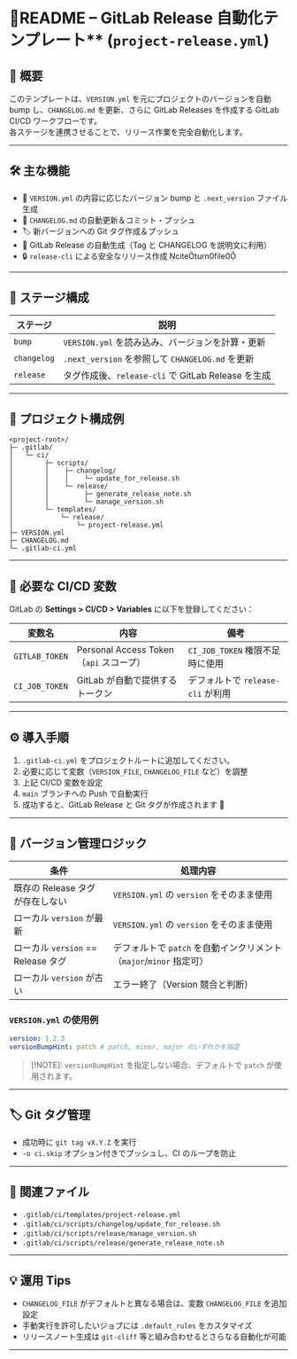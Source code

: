 # 📘README – GitLab Release 自動化テンプレート** (`project-release.yml`)

## 🚀 概要

このテンプレートは、`VERSION.yml` を元にプロジェクトのバージョンを自動 bump し、`CHANGELOG.md` を更新、さらに GitLab Releases を作成する GitLab CI/CD ワークフローです。  
各ステージを連携させることで、リリース作業を完全自動化します。

---

## 🛠️ 主な機能

- 🔄 `VERSION.yml` の内容に応じたバージョン bump と `.next_version` ファイル生成  
- 📝 `CHANGELOG.md` の自動更新＆コミット・プッシュ  
- 🏷️ 新バージョンへの Git タグ作成＆プッシュ  
- 🚀 GitLab Release の自動生成（Tag と CHANGELOG を説明文に利用）  
- 🔒 `release-cli` による安全なリリース作成 citeturn0file0

---

## 🧩 ステージ構成

| ステージ    | 説明                                               |
| ----------- | -------------------------------------------------- |
| `bump`      | `VERSION.yml` を読み込み、バージョンを計算・更新   |
| `changelog` | `.next_version` を参照して `CHANGELOG.md` を更新   |
| `release`   | タグ作成後、`release-cli` で GitLab Release を生成 |

---

## 📁 プロジェクト構成例

```text
<project-root>/
├─ .gitlab/
│   └─ ci/
│        ├─ scripts/
│        │    ├─ changelog/
│        │    |    └─ update_for_release.sh
│        │    └─ release/
│        │         ├─ generate_release_note.sh
│        │         └─ manage_version.sh
│        └─ templates/
│            └─ release/
│                └─ project-release.yml
├─ VERSION.yml
├─ CHANGELOG.md
└─ .gitlab-ci.yml
```

---

## 🔐 必要な CI/CD 変数

GitLab の **Settings > CI/CD > Variables** に以下を登録してください：

| 変数名         | 内容                                    | 備考                              |
| -------------- | --------------------------------------- | --------------------------------- |
| `GITLAB_TOKEN` | Personal Access Token（`api` スコープ） | `CI_JOB_TOKEN` 権限不足時に使用   |
| `CI_JOB_TOKEN` | GitLab が自動で提供するトークン         | デフォルトで `release-cli` が利用 |

---

## ⚙️ 導入手順

1. `.gitlab-ci.yml` をプロジェクトルートに追加してください。
2. 必要に応じて変数（`VERSION_FILE`, `CHANGELOG_FILE` など）を調整  
3. 上記 CI/CD 変数を設定  
4. `main` ブランチへの Push で自動実行  
5. 成功すると、GitLab Release と Git タグが作成されます 🎉

---

## 🔁 バージョン管理ロジック

| 条件                               | 処理内容                                                            |
| ---------------------------------- | ------------------------------------------------------------------- |
| 既存の Release タグが存在しない    | `VERSION.yml` の `version` をそのまま使用                           |
| ローカル `version` が最新          | `VERSION.yml` の `version` をそのまま使用                           |
| ローカル `version` == Release タグ | デフォルトで `patch` を自動インクリメント（`major`/`minor` 指定可） |
| ローカル `version` が古い          | エラー終了（Version 競合と判断）                                    |

### `VERSION.yml` の使用例

```yaml
version: 1.2.3
versionBumpHint: patch # patch, minor, major のいずれかを指定
```

>[!NOTE]:
> `versionBumpHint` を指定しない場合、デフォルトで `patch` が使用されます。

---

## 🏷️ Git タグ管理

- 成功時に `git tag vX.Y.Z` を実行  
- `-o ci.skip` オプション付きでプッシュし、CI のループを防止  

---

## 📎 関連ファイル

- `.gitlab/ci/templates/project-release.yml`  
- `.gitlab/ci/scripts/changelog/update_for_release.sh`  
- `.gitlab/ci/scripts/release/manage_version.sh`  
- `.gitlab/ci/scripts/release/generate_release_note.sh`  

---

## 💡 運用 Tips

- `CHANGELOG_FILE` がデフォルトと異なる場合は、変数 `CHANGELOG_FILE` を追加設定  
- 手動実行を許可したいジョブには `.default_rules` をカスタマイズ  
- リリースノート生成は `git-cliff` 等と組み合わせるとさらなる自動化が可能  

---
